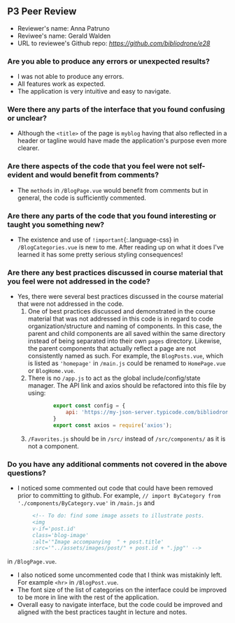 ## P3 Peer Review

+ Reviewer's name: Anna Patruno
+ Reviwee's name: Gerald Walden
+ URL to reviewee's Github repo: *<https://github.com/bibliodrone/e28>*

### Are you able to produce any errors or unexpected results?

+ I was not able to produce any errors.
+ All features work as expected.
+ The application is very intuitive and easy to navigate. 

### Were there any parts of the interface that you found confusing or unclear?

+ Although the `<title>` of the page is `myblog` having that also reflected in a header or tagline would have made the application's purpose even more clearer.


### Are there aspects of the code that you feel were not self-evident and would benefit from comments?

+ The `methods` in `/BlogPage.vue` would benefit from comments but in general, the code is sufficiently commented.

### Are there any parts of the code that you found interesting or taught you something new?

+ The existence and use of `!important`{:.language-css} in `/BlogCategories.vue` is new to me. After reading up on what it does I've learned it has some pretty serious styling consequences!

### Are there any best practices discussed in course material that you feel were not addressed in the code?

+ Yes, there were several best practices discussed in the course material that were not addressed in the code.
    1. One of best practices discussed and demonstrated in the course material that was not addressed in this code is in regard to code organization/structure and naming of components. In this case, the parent and child components are all saved within the same directory instead of being separated into their own `pages` directory. Likewise, the parent components that actually reflect a page are not consistently named as such. For example, the `BlogPosts.vue`, which is listed as `'homepage'` in `/main.js` could be renamed to `HomePage.vue` or `BlogHome.vue`.
    2. There is no `/app.js` to act as the global include/config/state manager. The API link and axios should be refactored into this file by using: 
        ```js
                export const config = {
                    api: 'https://my-json-server.typicode.com/bibliodrone/e28-p3-api/posts'
                }
                export const axios = require('axios');
        ```
    3. `/Favorites.js` should be in `/src/` instead of `/src/components/` as it is not a component.

### Do you have any additional comments not covered in the above questions?

+ I noticed some commented out code that could have been removed prior to committing to github. For example, `// import ByCategory from './components/ByCategory.vue'` in `/main.js` and 
```html
        <!-- To do: find some image assets to illustrate posts.
        <img
        v-if='post.id'
        class='blog-image'
        :alt='"Image accompanying  " + post.title'
        :src='"../assets/images/post/" + post.id + ".jpg"' -->
```
in `/BlogPage.vue`.
+ I also noticed some uncommented code that I think was mistakinly left. For example `<hr>` in `/BlogPost.vue`.
+ The font size of the list of categories on the interface could be improved to be more in line with the rest of the application. 
+ Overall easy to navigate interface, but the code could be improved and aligned with the best practices taught in lecture and notes.

